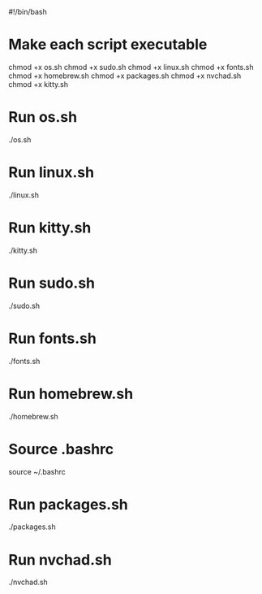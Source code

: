 #!/bin/bash

# Make each script executable
chmod +x os.sh
chmod +x sudo.sh
chmod +x linux.sh
chmod +x fonts.sh
chmod +x homebrew.sh
chmod +x packages.sh
chmod +x nvchad.sh
chmod +x kitty.sh

# Run os.sh
./os.sh

# Run linux.sh
./linux.sh

# Run kitty.sh
./kitty.sh

# Run sudo.sh
./sudo.sh

# Run fonts.sh
./fonts.sh

# Run homebrew.sh
./homebrew.sh

# Source .bashrc
source ~/.bashrc

# Run packages.sh
./packages.sh

# Run nvchad.sh
./nvchad.sh
